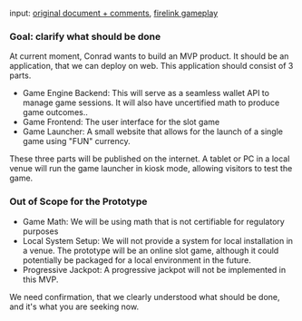 input: [original document + comments](https://docs.google.com/document/d/1CL8HP6pbhwBqqFoo2r1-EI_2Dhnfbv6v/edit), [firelink gameplay](https://drive.google.com/drive/folders/1WU3rbPHpcL9V45cgxF7Tb6tnHDqDNUj1)

### Goal: clarify what should be done

At current moment, Conrad wants to build an MVP product. It should be an application, that we can deploy on web. This application should consist of 3 parts.
- Game Engine Backend: This will serve as a seamless wallet API to manage game sessions. It will also have uncertified math to produce game outcomes..
- Game Frontend: The user interface for the slot game
- Game Launcher: A small website that allows for the launch of a single game using "FUN" currency.

These three parts will be published on the internet. A tablet or PC in a local venue will run the game launcher in kiosk mode, allowing visitors to test the game.

### Out of Scope for the Prototype
- Game Math: We will be using math that is not certifiable for regulatory purposes
- Local System Setup: We will not provide a system for local installation in a venue. The prototype will be an online slot game, although it could potentially be packaged for a local environment in the future.
- Progressive Jackpot: A progressive jackpot will not be implemented in this MVP.

We need confirmation, that we clearly understood what should be done, and it's what you are seeking now.


